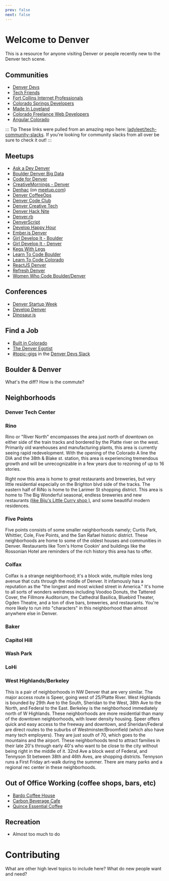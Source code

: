 ```yaml
---
prev: false
next: false
---
```

# Welcome to Denver

This is a resource for anyone visiting Denver or people recently new to the Denver tech scene.

## Communities
*   [Denver Devs](https://denverdevs.org/)
*   [Tech Friends](https://www.gettechfriends.com/)
*   [Fort Collins Internet Professionals](http://fcip.slack.com/)
*   [Colorado Springs Developers](https://coloradospringsdevs.herokuapp.com/)
*   [Made In Loveland](http://madeinloveland.slack.com/)
*   [Colorado Freelance Web Developers](http://co-freelance-webdevs.slack.com/)
*   [Angular Colorado](https://angularcolorado.com/)

::: Tip
These links were pulled from an amazing repo here: [ladyleet/tech-community-slacks](https://github.com/ladyleet/tech-community-slacks). If you're looking for community slacks from all over be sure to check it out! 
:::

## Meetups
* [Ask a Dev Denver](https://www.meetup.com/Ask-a-Dev-Denver/)
* [Boulder Denver Big Data](https://www.meetup.com/Boulder-Denver-Big-Data/)
* [Code for Denver](https://www.meetup.com/CodeForDenver/)
* [CreativeMornings - Denver](https://creativemornings.com/cities/den)
* [Denhac](https://denhac.org/page/homepage) (on [meetup.com](https://www.meetup.com/denhac-hackerspace/))
* [Denver CoffeeOps](https://www.meetup.com/Denver-CoffeeOps/)
* [Denver Code Club](https://www.meetup.com/Denver-Code-Club/)
* [Denver Creative Tech](https://www.meetup.com/denver-creative-tech/)
* [Denver Hack Nite](https://www.meetup.com/Denver-Hack-Nite/)
* [Denver.rb](https://www.meetup.com/Denver-rb/)
* [DenverScript](https://www.meetup.com/DenverScript/)
* [Develop Happy Hour](https://www.meetup.com/Develop-Happy-Hour/)
* [Ember.js Denver](https://www.meetup.com/Ember-js-Denver/)
* [Girl Develop It - Boulder](https://www.girldevelopit.com/chapters/boulder)
* [Girl Develop It - Denver](https://www.girldevelopit.com/chapters/denver)
* [Kegs With Legs](http://adclubdenver.com/Kegs-With-Legs)
* [Learn To Code Boulder](https://www.meetup.com/Learn-To-Code-Boulder/)
* [Learn To Code Colorado](https://www.meetup.com/Learn-To-Code-Colorado/)
* [ReactJS Denver](https://www.meetup.com/ReactDenver/)
* [Refresh Denver](https://www.meetup.com/refreshdenver/)
* [Women Who Code Boulder/Denver](https://www.meetup.com/Women-Who-Code-Boulder-Denver/)


## Conferences
* [Denver Startup Week](https://www.denverstartupweek.org/)
* [Develop Denver](https://developdenver.org/)
* [Dinosaur.js](https://dinosaurjs.org/)


## Find a Job
* [Built in Colorado](https://www.builtincolorado.com/jobs)
* [The Denver Egotist](https://www.thedenveregotist.com/job/)
* [#topic-gigs](https://denver-devs.slack.com/messages/topic-gigs) in the [Denver Devs Slack](https://denver-dev-slack.herokuapp.com/)

## Boulder & Denver
What's the diff? How is the commute?

## Neighborhoods

### Denver Tech Center
### Rino
Rino or "River North" encompasses the area just north of downtown on either side of the train tracks and bordered  by the Platte river on the west. Primarily old warehouses and manufacturing plants, this area is currently seeing rapid redevelopment. With the opening of the Colorado A line the DIA and the 38th & Blake st. station, this area is experiencing tremendous growth and will be unrecognizable in a few years due to rezoning of up to 16 stories.

Right now this area is home to great restaurants and breweries, but very little residential especially on the Brighton blvd side of the tracks. The eastern half of RiNo is home to the Larimer St shopping district. This area is home to The Big Wonderful seasonal, endless breweries and new restaurants [(like Biju's Little Curry shop )](https://www.littlecurryshop.com/), and some beautiful modern residences.

### Five Points
Five points consists of some smaller neighborhoods namely; Curtis Park, Whittier, Cole, Five Points, and the San Rafael historic district. These neighborhoods are home to some of the oldest houses and communities in Denver. Restaurants like Tom's Home Cookin' and buildings like the Rossonian Hotel are reminders of the rich history this area has to offer.

### Colfax
Colfax is a strange neighborhood; it's a block wide, multiple miles long avenue that cuts through the middle of Denver. It infamously has a reputation as the "the longest and most wicked street in America." It's home to all sorts of wonders weirdness including Voodoo Donuts, the Tattered Cover, the Fillmore Auditorium, the Cathedral Basilica, Bluebird Theater, Ogden Theatre, and a ton of dive bars, breweries, and restaurants. You're more likely to run into "characters" in this neighborhood than almost anywhere else in Denver.

### Baker
### Capitol Hill
### Wash Park
### LoHi
### West Highlands/Berkeley
This is a pair of neighborhoods in NW Denver that are very similar. The major access route is Speer, going west of 25/Platte River. West Highlands is bounded by 29th Ave to the South, Sheridan to the West, 38th Ave to the North, and Federal to the East. Berkeley is the neighborhood immediately north of W Highlands.
These neighborhoods are more residential than many of the downtown neighborhoods, with lower density housing. Speer offers quick and easy access to the freeway and downtown, and Sheridan/Federal are direct routes to the suburbs of Westminster/Broomfield (which also have many tech employers). They are just south of 70, which goes to the mountains and the airport.
These neighborhoods tend to attract families in their late 20's through early 40's who want to be close to the city without being right in the middle of it.
32nd Ave a block west of Federal, and Tennyson St between 38th and 46th Aves, are shopping districts. Tennyson runs a First Friday art-walk during the summer. There are many parks and a regional rec center in these neighborhoods.

## Out of Office Working (coffee shops, bars, etc)
* [Bardo Coffee House](https://www.bardocoffee.com/)
* [Carbon Beverage Cafe](http://www.habitcarbon.com/)
* [Quince Essential Coffee](http://www.quinceessentialcoffee.com/)

## Recreation
* Almost too much to do

# Contributing
What are other high level topics to include here? What do new people want and need?
